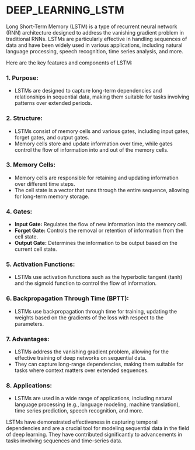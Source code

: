 # DEEP_LEARNING_LSTM

Long Short-Term Memory (LSTM) is a type of recurrent neural network (RNN) architecture designed to address the vanishing gradient problem in traditional RNNs. LSTMs are particularly effective in handling sequences of data and have been widely used in various applications, including natural language processing, speech recognition, time series analysis, and more.

Here are the key features and components of LSTM:

### 1. Purpose:
   - LSTMs are designed to capture long-term dependencies and relationships in sequential data, making them suitable for tasks involving patterns over extended periods.

### 2. Structure:
   - LSTMs consist of memory cells and various gates, including input gates, forget gates, and output gates.
   - Memory cells store and update information over time, while gates control the flow of information into and out of the memory cells.

### 3. Memory Cells:
   - Memory cells are responsible for retaining and updating information over different time steps.
   - The cell state is a vector that runs through the entire sequence, allowing for long-term memory storage.

### 4. Gates:
   - **Input Gate:** Regulates the flow of new information into the memory cell.
   - **Forget Gate:** Controls the removal or retention of information from the cell state.
   - **Output Gate:** Determines the information to be output based on the current cell state.

### 5. Activation Functions:
   - LSTMs use activation functions such as the hyperbolic tangent (tanh) and the sigmoid function to control the flow of information.

### 6. Backpropagation Through Time (BPTT):
   - LSTMs use backpropagation through time for training, updating the weights based on the gradients of the loss with respect to the parameters.

### 7. Advantages:
   - LSTMs address the vanishing gradient problem, allowing for the effective training of deep networks on sequential data.
   - They can capture long-range dependencies, making them suitable for tasks where context matters over extended sequences.
     

### 8. Applications:
   - LSTMs are used in a wide range of applications, including natural language processing (e.g., language modeling, machine translation), time series prediction, speech recognition, and more.

LSTMs have demonstrated effectiveness in capturing temporal dependencies and are a crucial tool for modeling sequential data in the field of deep learning. They have contributed significantly to advancements in tasks involving sequences and time-series data.
